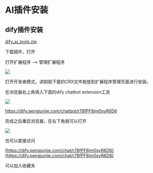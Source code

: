 # AI插件安装

## dify插件安装

[dify\_ai\_tools.zip](https://ossp.pengjunjie.com/dify\_ai\_tools.zip)

下载插件，打开

打开扩展程序 --> 管理扩展程序

![](http://ossp.pengjunjie.com/mweb/17095186320943.jpg)

打开开发者模式，讲刚刚下载的CRX文件拖放到扩展程序管理页面进行安装。

在浏览器右上角填入下面的dify chatbot extension工具

![](http://ossp.pengjunjie.com/mweb/17095186320958.jpg)

https://dify.pengjunjie.com/chatbot/r78fPF8jm0syR6D6

完成之后重启浏览器，在右下角就可以打开

![](http://ossp.pengjunjie.com/mweb/17095186320968.jpg)

也可以直接访问 &#x20;

[https://dify.pengjunjie.com/chat/r78fPF8jm0syR6D6](https://dify.pengjunjie.com/chat/r78fPF8jm0syR6D6)

可以加入收藏夹
